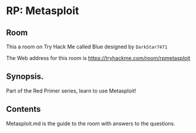 # RP: Metasploit

## Room
This a room on Try Hack Me called Blue designed by `DarkStar7471` 

The Web address for this room is
https://tryhackme.com/room/rpmetasploit


## Synopsis.
Part of the Red Primer series, learn to use Metasploit!

## Contents
Metasploit.md is the guide to the room with answers to the questions.
